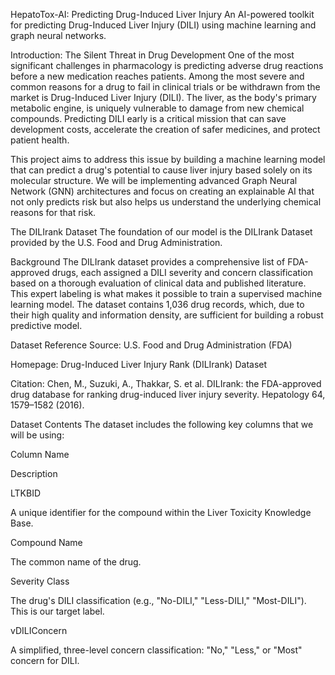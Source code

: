 HepatoTox-AI: Predicting Drug-Induced Liver Injury
An AI-powered toolkit for predicting Drug-Induced Liver Injury (DILI) using machine learning and graph neural networks.

Introduction: The Silent Threat in Drug Development
One of the most significant challenges in pharmacology is predicting adverse drug reactions before a new medication reaches patients. Among the most severe and common reasons for a drug to fail in clinical trials or be withdrawn from the market is Drug-Induced Liver Injury (DILI). The liver, as the body's primary metabolic engine, is uniquely vulnerable to damage from new chemical compounds. Predicting DILI early is a critical mission that can save development costs, accelerate the creation of safer medicines, and protect patient health.

This project aims to address this issue by building a machine learning model that can predict a drug's potential to cause liver injury based solely on its molecular structure. We will be implementing advanced Graph Neural Network (GNN) architectures and focus on creating an explainable AI that not only predicts risk but also helps us understand the underlying chemical reasons for that risk.

The DILIrank Dataset
The foundation of our model is the DILIrank Dataset provided by the U.S. Food and Drug Administration. 

Background
The DILIrank dataset provides a comprehensive list of FDA-approved drugs, each assigned a DILI severity and concern classification based on a thorough evaluation of clinical data and published literature. This expert labeling is what makes it possible to train a supervised machine learning model. The dataset contains 1,036 drug records, which, due to their high quality and information density, are sufficient for building a robust predictive model.

Dataset Reference
Source: U.S. Food and Drug Administration (FDA)

Homepage: Drug-Induced Liver Injury Rank (DILIrank) Dataset

Citation: Chen, M., Suzuki, A., Thakkar, S. et al. DILIrank: the FDA-approved drug database for ranking drug-induced liver injury severity. Hepatology 64, 1579–1582 (2016).

Dataset Contents
The dataset includes the following key columns that we will be using:

Column Name

Description

LTKBID

A unique identifier for the compound within the Liver Toxicity Knowledge Base.

Compound Name

The common name of the drug.

Severity Class

The drug's DILI classification (e.g., "No-DILI," "Less-DILI," "Most-DILI"). This is our target label.

vDILIConcern

A simplified, three-level concern classification: "No," "Less," or "Most" concern for DILI.
